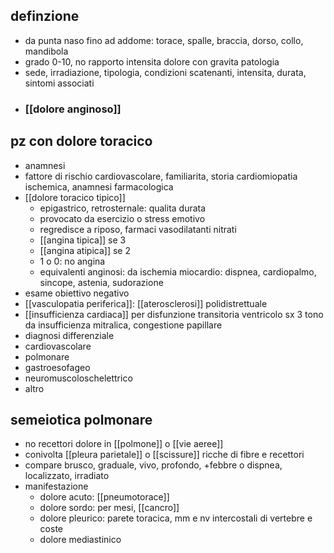 ## definzione
- da punta naso fino ad addome: torace, spalle, braccia, dorso, collo, mandibola
- grado 0-10, no rapporto intensita dolore con gravita patologia
- sede, irradiazione, tipologia, condizioni scatenanti, intensita, durata, sintomi associati
- ### [[dolore anginoso]]

## pz con dolore toracico
- anamnesi
- fattore di rischio cardiovascolare, familiarita, storia cardiomiopatia ischemica, anamnesi farmacologica
- [[dolore toracico tipico]]
	- epigastrico, retrosternale: qualita durata
	- provocato da esercizio o stress emotivo
	- regredisce a riposo, farmaci vasodilatanti nitrati
	- [[angina tipica]] se 3
	- [[angina atipica]] se 2
	- 1 o 0: no angina
	- equivalenti anginosi: da ischemia miocardio: dispnea, cardiopalmo, sincope, astenia, sudorazione
- esame obiettivo negativo
- [[vasculopatia periferica]]: [[aterosclerosi]] polidistrettuale
- [[insufficienza cardiaca]] per disfunzione transitoria ventricolo sx 3 tono da insufficienza mitralica, congestione papillare
- diagnosi differenziale
- cardiovascolare
- polmonare
- gastroesofageo
- neuromuscoloschelettrico
- altro

## semeiotica polmonare
- no recettori dolore in [[polmone]] o [[vie aeree]]
- conivolta [[pleura parietale]] o [[scissure]] ricche di fibre e recettori
- compare brusco, graduale, vivo, profondo, +febbre o dispnea, localizzato, irradiato
- manifestazione
	- dolore acuto: [[pneumotorace]]
	- dolore sordo: per mesi, [[cancro]]
	- dolore pleurico: parete toracica, mm e nv intercostali di vertebre e coste
	- dolore mediastinico